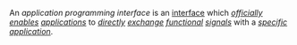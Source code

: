 An *application programming interface* is an [interface](https://github.com/gcassel/Modular-Organization-Terminology/blob/master/terms/interface.md) which *[officially](https://github.com/gcassel/Modular-Organization-Terminology/blob/master/terms/official.md) [enables](https://github.com/gcassel/Modular-Organization-Terminology/blob/master/terms/enable.md) [applications](https://github.com/gcassel/Modular-Organization-Terminology/blob/master/terms/application.md)* to *[directly](https://github.com/gcassel/Modular-Organization-Terminology/blob/master/terms/direct.md) [exchange](https://github.com/gcassel/Modular-Organization-Terminology/blob/master/terms/exchange.md) [functional](https://github.com/gcassel/Modular-Organization-Terminology/blob/master/terms/function.md) [signals](https://github.com/gcassel/Modular-Organization-Terminology/blob/master/terms/signal.md)* with a *[specific](https://github.com/gcassel/Modular-Organization-Terminology/blob/master/terms/specific.md) [application](https://github.com/gcassel/Modular-Organization-Terminology/blob/master/terms/application.md)*.
